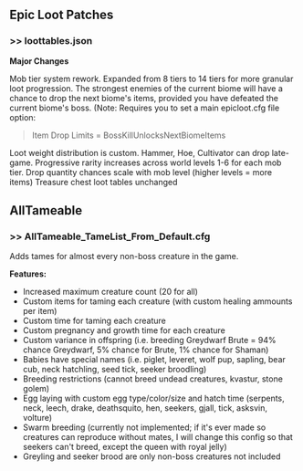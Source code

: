 ## Epic Loot Patches
### >> loottables.json

**Major Changes**

Mob tier system rework. Expanded from 8 tiers to 14 tiers for more granular loot progression. The strongest enemies of the current biome will have a chance to drop the next biome's items, provided you have defeated the current biome's boss. (Note: Requires you to set a main epicloot.cfg file option: 

> Item Drop Limits = BossKillUnlocksNextBiomeItems

Loot weight distribution is custom.
Hammer, Hoe, Cultivator can drop late-game.
Progressive rarity increases across world levels 1-6 for each mob tier.
Drop quantity chances scale with mob level (higher levels = more items)
Treasure chest loot tables unchanged

## AllTameable
### >> AllTameable_TameList_From_Default.cfg

Adds tames for almost every non-boss creature in the game. 

**Features:**
- Increased maximum creature count (20 for all)
- Custom items for taming each creature (with custom healing ammounts per item)
- Custom time for taming each creature
- Custom pregnancy and growth time for each creature
- Custom variance in offspring (i.e. breeding Greydwarf Brute = 94% chance Greydwarf, 5% chance for Brute, 1% chance for Shaman)
- Babies have special names (i.e. piglet, leveret, wolf pup, sapling, bear cub, neck hatchling, seed tick, seeker broodling)
- Breeding restrictions (cannot breed undead creatures, kvastur, stone golem)
- Egg laying with custom egg type/color/size and hatch time (serpents, neck, leech, drake, deathsquito, hen, seekers, gjall, tick, asksvin, volture)
- Swarm breeding (currently not implemented; if it's ever made so creatures can reproduce without mates, I will change this config so that seekers can't breed, except the queen with royal jelly)
- Greyling and seeker brood are only non-boss creatures not included

